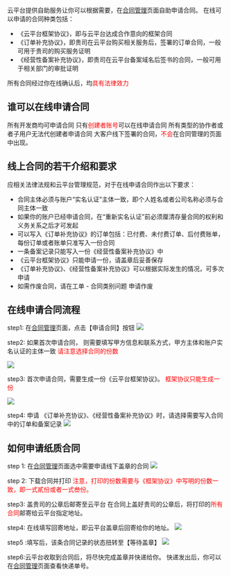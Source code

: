 


云平台提供自助服务让你可以根据需要，在[合同管理](console.tce.fsphere.cn/account/contract)页面自助申请合同。
在线可以申请的合同种类包括：
- 《云平台框架协议》，即与云平台达成合作意向的框架合同
- 《订单补充协议》，即贵司在云平台购买相关服务后，签署的订单合同，一般可用于贵司的购买服务证明
- 《经营性备案补充协议》，即贵司在云平台备案域名后签书的合同，一般可用于相关部门的审批证明

所有合同经过你在线确认后，均<font color='red'>具有法律效力</font>

## 谁可以在线申请合同
所有开发商均可申请合同
只有<font color='red'>创建者账号</font>可以在线申请合同
所有类型的协作者或者子用户无法代创建者申请合同
大客户线下签署的合同，<font color='red'>不会</font>在合同管理的页面中出现。


## 线上合同的若干介绍和要求
应相关法律法规和云平台管理规范，对于在线申请合同作出以下要求：

-  合同主体必须与账户“实名认证”主体一致，即个人姓名或者公司名称必须与合同主体一致 
-  如果你的账户已经申请合同，在“重新实名认证”前必须厘清存量合同的权利和义务关系之后才可发起
-  可以写入《订单补充协议》的订单包括：已付费、未付费订单、后付费账单，每份订单或者账单只准写入一份合同
-    一条备案记录只能写入一份《经营性备案补充协议》中
-  《云平台框架协议》只能申请一份，请盖章后妥善保存
- 《订单补充协议》、《经营性备案补充协议》可以根据实际发生的情况，可多次申请
-  如需作废合同，请在工单 - 合同类别问题  申请作废


## 在线申请合同流程
step1:  在[合同管理](console.tce.fsphere.cn/account/contract)页面，点击【申请合同】按钮
![](http://imgcache.tcecqpoc.fsphere.cn/image/mccdn.qcloud.com/static/img/ca2ff4561a71aeff18061a7406ac9fb3/image.png)

step2:  如果首次申请合同， 则需要填写甲方信息和联系方式，甲方主体和账户实名认证的主体一致
<font color='red'>请注意选择合同的份数</font>

![](http://imgcache.tcecqpoc.fsphere.cn/image/mccdn.qcloud.com/static/img/42f269c8f90d46bc4888a723a19afd89/image.png)

step3:  首次申请合同，需要生成一份《云平台框架协议》。
<font color='red'>框架协议只能生成一份</font>

![](http://imgcache.tcecqpoc.fsphere.cn/image/mccdn.qcloud.com/static/img/bfd49f83b43c9db2062b87a158df6c16/image.png)

step4:  申请 《订单补充协议》、《经营性备案补充协议》时，请选择需要写入合同中的订单和备案记录
![](http://imgcache.tcecqpoc.fsphere.cn/image/mccdn.qcloud.com/static/img/8af1a1c1ce770d1b90a345a190e7c25c/image.png)

## 如何申请纸质合同
step 1: 在[合同管理](console.tce.fsphere.cn/account/contract)页面选中需要申请线下盖章的合同
![](http://imgcache.tcecqpoc.fsphere.cn/image/mccdn.qcloud.com/static/img/cd750e0736172fc8c8365fcf05f33217/image.png)


step 2: 下载合同并打印
<font color='red'>注意，打印的份数需要与《框架协议》中写明的份数一致，即一式貳份或者一式叁份。</font></br>


step3: 盖贵司的公章后邮寄至云平台
在合同上盖好贵司的公章后，将打印的<font color='red'>所有合同</font>邮寄给云平台指定地址。

step4: 在线填写回寄地址，即云平台盖章后回寄给你的地址。
![](http://imgcache.tcecqpoc.fsphere.cn/image/mccdn.qcloud.com/static/img/26d9cf203b9f631f626cebf0e68b6b8a/image.png)

step5 :填写后，该条合同记录的状态扭转至【等待盖章】
![](http://imgcache.tcecqpoc.fsphere.cn/image/mccdn.qcloud.com/static/img/8ac04682c0acb45805e4ff4cad4cfa4b/image.png)

step6:云平台收取到合同后，将尽快完成盖章并快递给你。
快递发出后，你可以在[合同管理](console.tce.fsphere.cn/account/contract)页面查看快递单号。








